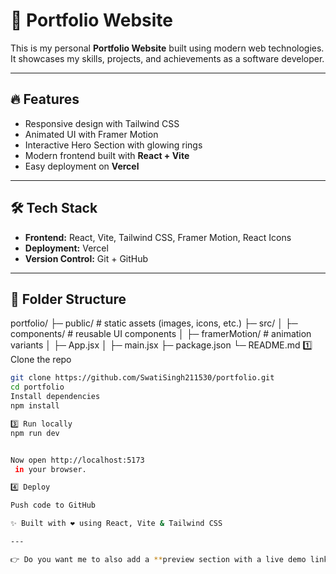 # 🚀 Portfolio Website

This is my personal **Portfolio Website** built using modern web technologies.  
It showcases my skills, projects, and achievements as a software developer.

---

## 🔥 Features
- Responsive design with Tailwind CSS
- Animated UI with Framer Motion
- Interactive Hero Section with glowing rings
- Modern frontend built with **React + Vite**
- Easy deployment on **Vercel**

---

## 🛠️ Tech Stack
- **Frontend:** React, Vite, Tailwind CSS, Framer Motion, React Icons  
- **Deployment:** Vercel  
- **Version Control:** Git + GitHub  

---

## 📂 Folder Structure
portfolio/
├─ public/ # static assets (images, icons, etc.)
├─ src/
│ ├─ components/ # reusable UI components
│ ├─ framerMotion/ # animation variants
│ ├─ App.jsx
│ ├─ main.jsx
├─ package.json
└─ README.md
1️⃣ Clone the repo
```bash
git clone https://github.com/SwatiSingh211530/portfolio.git
cd portfolio
Install dependencies
npm install

3️⃣ Run locally
npm run dev


Now open http://localhost:5173
 in your browser.

4️⃣ Deploy

Push code to GitHub

✨ Built with ❤️ using React, Vite & Tailwind CSS

---

👉 Do you want me to also add a **preview section with a live demo link (Vercel URL)** so recruiters can directly open your portfolio from GitHub?

